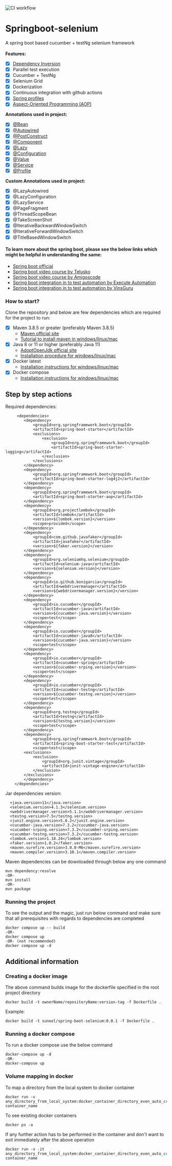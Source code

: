 ![CI workflow](https://github.com/suneel944/springboot-selenium/actions/workflows/springboot-ci.yml/badge.svg)
# Springboot-selenium
A spring boot based cucumber + testNg selenium framework
<br><br>
**Features:**
- [x] [Dependency Inversion](https://www.baeldung.com/inversion-control-and-dependency-injection-in-spring)
- [x] Parallel test execution
- [x] Cucumber + TestNg
- [x] Selenium Grid
- [x] Dockerization
- [x] Continuous integration with github actions
- [x] [Spring profiles](https://www.baeldung.com/spring-profiles)
- [x] [Aspect-Oriented Programming (AOP)](https://www.baeldung.com/spring-aop)

**Annotations used in project:**
- [x] [@Bean](https://www.baeldung.com/spring-bean)
- [x] [@Autowired](https://www.baeldung.com/spring-autowire)
- [x] [@PostConstruct](https://www.baeldung.com/spring-postconstruct-predestroy)
- [x] [@Component](baeldung.com/spring-component-annotation)
- [x] [@Lazy](https://www.baeldung.com/spring-boot-lazy-initialization)
- [x] [@Configuration](https://www.baeldung.com/configuration-properties-in-spring-boot)
- [x] [@Value](https://www.baeldung.com/spring-value-annotation)
- [x] [@Service](baeldung.com/spring-component-repository-service)
- [x] [@Profile](https://www.baeldung.com/spring-profiles)

**Custom Annotations used in project:**
- [x] @LazyAutowired
- [x] @LazyConfiguration
- [x] @LazyService
- [x] @PageFragment
- [x] @ThreadScopeBean
- [x] @TakeScreenShot
- [x] @IterativeBackwardWindowSwitch
- [x] @IterativeForwardWindowSwitch
- [x] @TitleBasedWindowSwitch

#### To learn more about the spring boot, please see the below links which might be helpful in understanding the same:
- [Spring boot official](https://spring.io/projects/spring-boot)
- [Spring boot video course by Telusko](https://www.youtube.com/watch?v=35EQXmHKZYs)
- [Spring boot video course by Amigoscode](https://www.youtube.com/watch?v=9SGDpanrc8U)
- [Spring boot integration in to test automation by Execute Automation](https://www.youtube.com/watch?v=cG6ZLiRxn1M&list=PL6tu16kXT9PrDr6kMGQ-CgnvCsFxrq1eS)
- [Spring boot integration in to test automation by VinsGuru](https://www.udemy.com/course/cucumber-with-spring-boot/)


### How to start?
Clone the repository and below are few dependencies which are required for the project to run: 
- [x] Maven 3.8.5 or greater (preferably Maven 3.8.5)
  - [Maven official site](https://maven.apache.org/download.cgi)
  - [Tutorial to install maven in windows/linux/mac](https://maven.apache.org/install.html)
- [x] Java 8 or 11 or higher (preferably Java 11)
  - [AdoptOpenJdk official site](https://adoptopenjdk.net/)
  - [Installation procedure for windows/linux/mac](https://adoptopenjdk.net/installation.html)
- [x] Docker latest
  - [Installation instructions for windows/linux/mac](https://docs.docker.com/engine/install/)
- [x] Docker compose
  - [Installation instructions for windows/linux/mac](https://docs.docker.com/compose/install/)

## Step by step actions
Required dependencies:
```
     <dependencies>
		<dependency>
			<groupId>org.springframework.boot</groupId>
			<artifactId>spring-boot-starter</artifactId>
			<exclusions>
				<exclusion>
					<groupId>org.springframework.boot</groupId>
					<artifactId>spring-boot-starter-logging</artifactId>
				</exclusion>
			</exclusions>
		</dependency>
		<dependency>
			<groupId>org.springframework.boot</groupId>
			<artifactId>spring-boot-starter-log4j2</artifactId>
		</dependency>
		<dependency>
			<groupId>org.springframework.boot</groupId>
			<artifactId>spring-boot-starter-aop</artifactId>
		</dependency>
		<dependency>
			<groupId>org.projectlombok</groupId>
			<artifactId>lombok</artifactId>
			<version>${lombok.version}</version>
			<scope>provided</scope>
		</dependency>
		<dependency>
			<groupId>com.github.javafaker</groupId>
			<artifactId>javafaker</artifactId>
			<version>${faker.version}</version>
		</dependency>
		<dependency>
			<groupId>org.seleniumhq.selenium</groupId>
			<artifactId>selenium-java</artifactId>
			<version>${selenium.version}</version>
		</dependency>
		<dependency>
			<groupId>io.github.bonigarcia</groupId>
			<artifactId>webdrivermanager</artifactId>
			<version>${webdrivermanager.version}</version>
		</dependency>
		<dependency>
			<groupId>io.cucumber</groupId>
			<artifactId>cucumber-java</artifactId>
			<version>${cucumber-java.version}</version>
			<scope>test</scope>
		</dependency>
		<dependency>
			<groupId>io.cucumber</groupId>
			<artifactId>cucumber-java8</artifactId>
			<version>${cucumber-java.version}</version>
			<scope>test</scope>
		</dependency>
		<dependency>
			<groupId>io.cucumber</groupId>
			<artifactId>cucumber-spring</artifactId>
			<version>${cucumber-srping.version}</version>
			<scope>test</scope>
		</dependency>
		<dependency>
			<groupId>io.cucumber</groupId>
			<artifactId>cucumber-testng</artifactId>
			<version>${cucumber-testng.version}</version>
			<scope>test</scope>
		</dependency>
		<dependency>
			<groupId>org.testng</groupId>
			<artifactId>testng</artifactId>
			<version>${testng.version}</version>
			<scope>test</scope>
		</dependency>
		<dependency>
			<groupId>org.springframework.boot</groupId>
			<artifactId>spring-boot-starter-test</artifactId>
			<scope>test</scope>
		<exclusions>
			<exclusion>
				<groupId>org.junit.vintage</groupId>
				<artifactId>junit-vintage-engine</artifactId>
			</exclusion>
		</exclusions>
		</dependency>
	</dependencies>
```
Jar dependencies version:
```
  <java.version>11</java.version>
  <selenium.version>4.1.3</selenium.version>
  <webdrivermanager.version>5.1.1</webdrivermanager.version>
  <testng.version>7.5</testng.version>
  <junit.engine.version>5.8.2</junit.engine.version>
  <cucumber-java.version>7.3.2</cucumber-java.version>
  <cucumber-srping.version>7.3.2</cucumber-srping.version>
  <cucumber-testng.version>7.3.2</cucumber-testng.version>
  <lombok.version>1.18.24</lombok.version>
  <faker.version>1.0.2</faker.version>
  <maven.surefire.version>3.0.0-M6</maven.surefire.version>
  <maven.compiler.version>3.10.1</maven.compiler.version>
```
Maven dependencies can be downloaded through below any one command
```
mvn dependency:resolve
-OR-
mvn install
-OR-
mvn package
```
### Running the project
To see the output and the magic, just run below command and make sure that all prerequisites with regards to dependencies are completed
```
docker compose up -- build
-OR-
docker compose up
-OR- (not recommended)
docker compose up -d 
```
## Additional information
### Creating a docker image
The above command builds image for the dockerfile specified in the root project directory
```
docker build -t ownerName/repositoryName:version-tag -f Dockerfile .
```
Example:
```
docker build -t suneel/spring-boot-selenium:0.0.1 -f Dockerfile .
```
### Running a docker compose
To run a docker compose use the below command
```
docker-compose up -d
-OR-
docker-compose up
```
### Volume mapping in docker
To map a directory from the local system to docker container
```
docker run -v any_directory_from_local_system:docker_container_directory_even_auto_created_if_not_present container_name
```
To see existing docker containers
```
docker ps -a
```
If any further action has to be performed in the container and don't want to exit immediately after the above operation
```
docker run -v -it any_directory_from_local_system:docker_container_directory_even_auto_created_if_not_present container_name
```